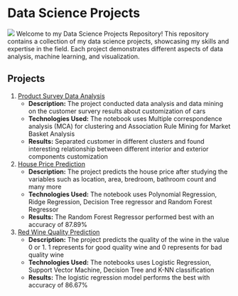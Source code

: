 # Data Science Projects
![](https://lh3.googleusercontent.com/yuUrDV2DAtBRvItHZ2FvXMkPbHR5NEt4kXbpp8dgK-r9jI9-irP19GJb2CvdBRYmy41KG4BxFu2Hod9GzdgGc46iYmm7As4bNNsc-JP7vYwY8d1BzHgZdvKR7H4xtLM20zR9gn0PJE-nQU0navp9Xh0pHc3Cp-CjYUENN7dWZ3NJiw8CiHFEJn7Mc0ul_A)
Welcome to my Data Science Projects Repository! This repository contains a collection of my data science projects, showcasing my skills and expertise in the field. Each project demonstrates different aspects of data analysis, machine learning, and visualization.

## Projects
1. [Product Survey Data Analysis](https://github.com/YouXuan2010/Data-Science-Projects/tree/main/Product%20Survey%20Data%20Analysis)
   - **Description:** The project conducted data analysis and data mining on the customer survery results about customization of cars
   - **Technologies Used:** The notebook uses Multiple correspondence analysis (MCA) for clustering and Association Rule Mining for Market Basket Analysis
   - **Results:** Separated customer in different clusters and found interesting relationship between different interior and exterior components customization
2. [House Price Prediction](https://github.com/YouXuan2010/Data-Science-Projects/tree/main/House%20Price%20Prediction)
   - **Description:** The project predicts the house price after studying the variables such as location, area, bredroom, bathroom count and many more
   - **Technologies Used:** The notebook uses Polynomial Regression, Ridge Regression, Decision Tree regressor and Random Forest Regressor
   - **Results:** The Random Forest Regressor performed best with an accuracy of 87.89%
3. [Red Wine Quality Prediction](https://github.com/YouXuan2010/Data-Science-Projects/tree/main/Red%20Wine%20Quality%20Prediction)
   - **Description:** The project predicts the quality of the wine in the value 0 or 1. 1 represents for good quality wine and 0 represents for bad quality wine
   - **Technologies Used:** The notebooks uses Logistic Regression, Support Vector Machine, Decision Tree and K-NN classification
   - **Results:** The logistic regression model performs the best with accuracy of 86.67%

